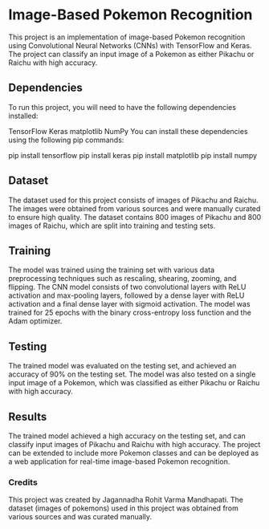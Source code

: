# Image-Based Pokemon Recognition

This project is an implementation of image-based Pokemon recognition using Convolutional Neural Networks (CNNs) with TensorFlow and Keras. The project can classify an input image of a Pokemon as either Pikachu or Raichu with high accuracy.

## Dependencies
To run this project, you will need to have the following dependencies installed:

TensorFlow
Keras
matplotlib
NumPy
You can install these dependencies using the following pip commands:

  pip install tensorflow
  pip install keras
  pip install matplotlib
  pip install numpy
  

## Dataset
The dataset used for this project consists of images of Pikachu and Raichu. The images were obtained from various sources and were manually curated to ensure high quality. The dataset contains 800 images of Pikachu and 800 images of Raichu, which are split into training and testing sets.

## Training
The model was trained using the training set with various data preprocessing techniques such as rescaling, shearing, zooming, and flipping. The CNN model consists of two convolutional layers with ReLU activation and max-pooling layers, followed by a dense layer with ReLU activation and a final dense layer with sigmoid activation. The model was trained for 25 epochs with the binary cross-entropy loss function and the Adam optimizer.

## Testing
The trained model was evaluated on the testing set, and achieved an accuracy of 90% on the testing set. The model was also tested on a single input image of a Pokemon, which was classified as either Pikachu or Raichu with high accuracy.

## Results
The trained model achieved a high accuracy on the testing set, and can classify input images of Pikachu and Raichu with high accuracy. The project can be extended to include more Pokemon classes and can be deployed as a web application for real-time image-based Pokemon recognition.

### Credits
This project was created by Jagannadha Rohit Varma Mandhapati. The dataset (images of pokemons) used in this project was obtained from various sources and was curated manually.
